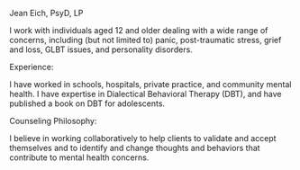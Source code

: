 Jean Eich, PsyD, LP

I work with individuals aged 12 and older dealing with a wide range of concerns, including (but not limited to) panic, post-traumatic stress, grief and loss, GLBT issues, and personality disorders.

Experience:

I have worked in schools, hospitals, private practice, and community mental health. I have expertise in Dialectical Behavioral Therapy (DBT), and have published a book on DBT for adolescents.

Counseling Philosophy:

I believe in working collaboratively to help clients to validate and accept themselves and to identify and change thoughts and behaviors that contribute to mental health concerns.
